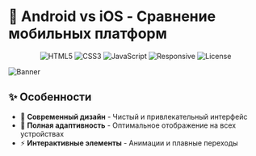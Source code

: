 # 📱 Android vs iOS - Сравнение мобильных платформ

<div align="center">

![HTML5](https://img.shields.io/badge/HTML5-E34F26?style=for-the-badge&logo=html5&logoColor=white)
![CSS3](https://img.shields.io/badge/CSS3-1572B6?style=for-the-badge&logo=css3&logoColor=white)
![JavaScript](https://img.shields.io/badge/JavaScript-F7DF1E?style=for-the-badge&logo=javascript&logoColor=black)
![Responsive](https://img.shields.io/badge/Responsive-Yes-green?style=for-the-badge)
![License](https://img.shields.io/badge/License-MIT-yellow?style=for-the-badge)


</div>

![Banner](https://via.placeholder.com/1200x400/4A90E2/FFFFFF?text=Android+vs+iOS+Comparison)

## ✨ Особенности

- 🎨 **Современный дизайн** - Чистый и привлекательный интерфейс
- 📱 **Полная адаптивность** - Оптимальное отображение на всех устройствах
- ⚡ **Интерактивные элементы** - Анимации и плавные переходы
